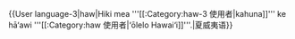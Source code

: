 {{User language-3|haw|Hiki mea '''[[:Category:haw-3 使用者|kahuna]]''' ke hā‘awi '''[[:Category:haw 使用者|‘ōlelo Hawai‘i]]'''.|夏威夷语}}<noinclude>
</noinclude>